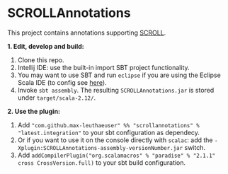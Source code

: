 SCROLLAnnotations
=================

This project contains annotations supporting [SCROLL][scroll].

**1. Edit, develop and build:**
  1. Clone this repo.
  2. Intellij IDE: use the built-in import SBT project functionality.
  3. You may want to use SBT and run ```eclipse``` if you are using the Eclipse Scala IDE (to config see [here][gen-eclipse]).
  4. Invoke ```sbt assembly```. The resulting ```SCROLLAnnotations.jar``` is stored under ```target/scala-2.12/```.

**2. Use the plugin:**

  1. Add ```"com.github.max-leuthaeuser" %% "scrollannotations" % "latest.integration"``` to your sbt configuration as dependecy.
  2. Or if you want to use it on the console directly with ```scalac```: add the ```-Xplugin:SCROLLAnnotations-assembly-versionNumber.jar``` switch.
  3. Add ```addCompilerPlugin("org.scalamacros" % "paradise" % "2.1.1" cross CrossVersion.full)``` to your sbt build configuration.

[gen-eclipse]: https://github.com/typesafehub/sbteclipse
[scroll]: https://github.com/max-leuthaeuser/SCROLL